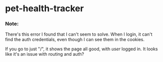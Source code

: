 # pet-health-tracker

### Note:

There's this error I found that I can't seem to solve. When I login, it can't find the auth credentials, even though
I can see them in the cookies.

If you go to just "/", it shows the page all good, with _user_ logged in. It looks like it's an issue with routing and auth?
